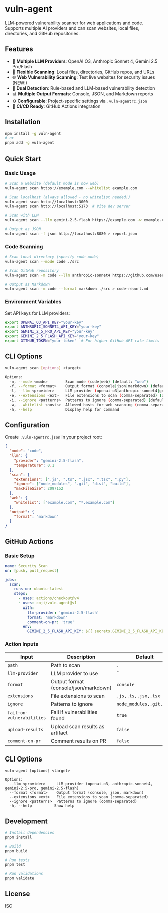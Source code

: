 # vuln-agent

LLM-powered vulnerability scanner for web applications and code. Supports multiple AI providers and can scan websites, local files, directories, and GitHub repositories.

## Features

- 🤖 **Multiple LLM Providers**: OpenAI O3, Anthropic Sonnet 4, Gemini 2.5 Pro/Flash
- 📁 **Flexible Scanning**: Local files, directories, GitHub repos, and URLs
- 🌐 **Web Vulnerability Scanning**: Test live websites for security issues (NEW!)
- 🎯 **Dual Detection**: Rule-based and LLM-based vulnerability detection
- 📊 **Multiple Output Formats**: Console, JSON, and Markdown reports
- ⚙️ **Configurable**: Project-specific settings via `.vuln-agentrc.json`
- 🔄 **CI/CD Ready**: GitHub Actions integration

## Installation

```bash
npm install -g vuln-agent
# or
pnpm add -g vuln-agent
```

## Quick Start

### Basic Usage

```bash
# Scan a website (default mode is now web)
vuln-agent scan https://example.com --whitelist example.com

# Scan localhost (always allowed - no whitelist needed!)
vuln-agent scan http://localhost:3000
vuln-agent scan http://localhost:5173  # Vite dev server

# Scan with LLM
vuln-agent scan --llm gemini-2.5-flash https://example.com -w example.com

# Output as JSON
vuln-agent scan -f json http://localhost:8080 > report.json
```

### Code Scanning

```bash
# Scan local directory (specify code mode)
vuln-agent scan --mode code ./src

# Scan GitHub repository
vuln-agent scan -m code --llm anthropic-sonnet4 https://github.com/user/repo

# Output as Markdown
vuln-agent scan -m code --format markdown ./src > code-report.md
```

### Environment Variables

Set API keys for LLM providers:

```bash
export OPENAI_O3_API_KEY="your-key"
export ANTHROPIC_SONNET4_API_KEY="your-key"
export GEMINI_2_5_PRO_API_KEY="your-key"
export GEMINI_2_5_FLASH_API_KEY="your-key"
export GITHUB_TOKEN="your-token"  # For higher GitHub API rate limits
```

## CLI Options

```bash
vuln-agent scan [options] <target>

Options:
  -m, --mode <mode>        Scan mode (code|web) (default: "web")
  -f, --format <format>    Output format (console|json|markdown) (default: "console")
  -l, --llm <provider>     LLM provider (openai-o3|anthropic-sonnet4|gemini-2.5-pro|gemini-2.5-flash)
  -e, --extensions <ext>   File extensions to scan (comma-separated) (default: ".js,.ts,.jsx,.tsx")
  -i, --ignore <patterns>  Patterns to ignore (comma-separated) (default: "node_modules,.git,dist")
  -w, --whitelist <hosts>  Allowed hosts for web scanning (comma-separated)
  -h, --help               Display help for command
```

## Configuration

Create `.vuln-agentrc.json` in your project root:

```json
{
  "mode": "code",
  "llm": {
    "provider": "gemini-2.5-flash",
    "temperature": 0.1
  },
  "scan": {
    "extensions": [".js", ".ts", ".jsx", ".tsx", ".py"],
    "ignore": ["node_modules", ".git", "dist", "build"],
    "maxFileSize": 2097152
  },
  "web": {
    "whitelist": ["example.com", "*.example.com"]
  },
  "output": {
    "format": "markdown"
  }
}
```

## GitHub Actions

### Basic Setup

```yaml
name: Security Scan
on: [push, pull_request]

jobs:
  scan:
    runs-on: ubuntu-latest
    steps:
      - uses: actions/checkout@v4
      - uses: coji/vuln-agent@v1
        with:
          llm-provider: 'gemini-2.5-flash'
          format: 'markdown'
          comment-on-pr: 'true'
        env:
          GEMINI_2_5_FLASH_API_KEY: ${{ secrets.GEMINI_2_5_FLASH_API_KEY }}
```

### Action Inputs

| Input                     | Description                           | Default                  |
| ------------------------- | ------------------------------------- | ------------------------ |
| `path`                    | Path to scan                          | `.`                      |
| `llm-provider`            | LLM provider to use                   | ``                       |
| `format`                  | Output format (console/json/markdown) | `console`                |
| `extensions`              | File extensions to scan               | `.js,.ts,.jsx,.tsx`      |
| `ignore`                  | Patterns to ignore                    | `node_modules,.git,dist` |
| `fail-on-vulnerabilities` | Fail if vulnerabilities found         | `true`                   |
| `upload-results`          | Upload scan results as artifact       | `false`                  |
| `comment-on-pr`           | Comment results on PR                 | `false`                  |

## CLI Options

```
vuln-agent [options] <target>

Options:
  --llm <provider>     LLM provider (openai-o3, anthropic-sonnet4, gemini-2.5-pro, gemini-2.5-flash)
  --format <format>    Output format (console, json, markdown)
  --extensions <ext>   File extensions to scan (comma-separated)
  --ignore <patterns>  Patterns to ignore (comma-separated)
  -h, --help          Show help
```

## Development

```bash
# Install dependencies
pnpm install

# Build
pnpm build

# Run tests
pnpm test

# Run validations
pnpm validate
```

## License

ISC
